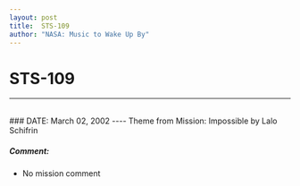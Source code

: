 ```yaml
---
layout: post
title:  STS-109
author: "NASA: Music to Wake Up By"
---
```


# STS-109
----
<br/>
### DATE: March 02, 2002
----
Theme from Mission: Impossible by Lalo Schifrin

##### Comment:
* No mission comment
